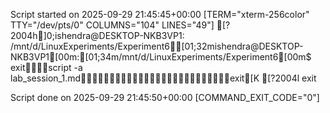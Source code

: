 Script started on 2025-09-29 21:45:45+00:00 [TERM="xterm-256color" TTY="/dev/pts/0" COLUMNS="104" LINES="49"]
[?2004h]0;ishendra@DESKTOP-NKB3VP1: /mnt/d/LinuxExperiments/Experiment6[01;32mishendra@DESKTOP-NKB3VP1[00m:[01;34m/mnt/d/LinuxExperiments/Experiment6[00m$ exitscript -a lab_session_1.mdexit[K
[?2004lexit

Script done on 2025-09-29 21:45:50+00:00 [COMMAND_EXIT_CODE="0"]
